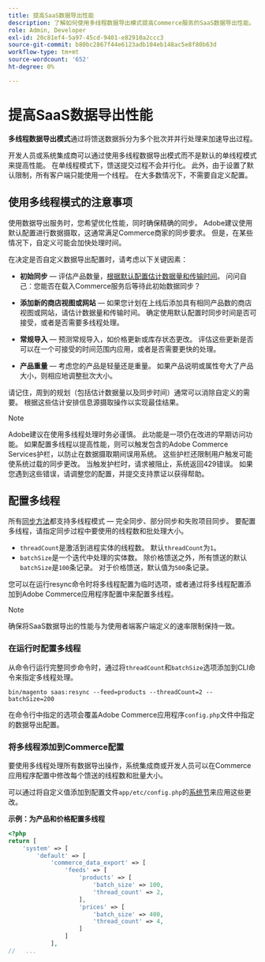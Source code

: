 ```yaml
---
title: 提高SaaS数据导出性能
description: 了解如何使用多线程数据导出模式提高Commerce服务的SaaS数据导出性能。
role: Admin, Developer
exl-id: 20c81ef4-5a97-45cd-9401-e82910a2ccc3
source-git-commit: b80bc2867f44e6123adb104eb148ac5e8f80b63d
workflow-type: tm+mt
source-wordcount: '652'
ht-degree: 0%

---
```


# 提高SaaS数据导出性能

**多线程数据导出模式**&#x200B;通过将馈送数据拆分为多个批次并并行处理来加速导出过程。

开发人员或系统集成商可以通过使用多线程数据导出模式而不是默认的单线程模式来提高性能。 在单线程模式下，馈送提交过程不会并行化。 此外，由于设置了默认限制，所有客户端只能使用一个线程。 在大多数情况下，不需要自定义配置。

## 使用多线程模式的注意事项

使用数据导出服务时，您希望优化性能，同时确保精确的同步。
Adobe建议使用默认配置进行数据摄取，这通常满足Commerce商家的同步要求。 但是，在某些情况下，自定义可能会加快处理时间。

在决定是否自定义数据导出配置时，请考虑以下关键因素：

- **初始同步** — 评估产品数量，[根据默认配置估计数据量和传输时间](estimate-data-volume-sync-time.md)。 问问自己：您能否在载入Commerce服务后等待此初始数据同步？

- **添加新的商店视图或网站** — 如果您计划在上线后添加具有相同产品数的商店视图或网站，请估计数据量和传输时间。 确定使用默认配置时同步时间是否可接受，或者是否需要多线程处理。

- **常规导入** — 预测常规导入，如价格更新或库存状态更改。 评估这些更新是否可以在一个可接受的时间范围内应用，或者是否需要更快的处理。

- **产品重量** — 考虑您的产品是轻量还是重量。 如果产品说明或属性夸大了产品大小，则相应地调整批次大小。

请记住，周到的规划（包括估计数据量以及同步时间）通常可以消除自定义的需要。 根据这些估计安排信息源摄取操作以实现最佳结果。

>[!NOTE]
>
>Adobe建议在使用多线程处理时务必谨慎。 此功能是一项仍在改进的早期访问功能。 如果配置多线程以提高性能，则可以触发包含的Adobe Commerce Services护栏，以防止在数据摄取期间误用系统。 这些护栏还限制用户触发可能使系统过载的同步更改。 当触发护栏时，请求被阻止，系统返回429错误。 如果您遇到这些错误，请调整您的配置，并提交支持票证以获得帮助。

## 配置多线程

所有[同步方法](data-synchronization.md#synchronization-process)都支持多线程模式 — 完全同步、部分同步和失败项目同步。 要配置多线程，请指定同步过程中要使用的线程数和批处理大小。

- `threadCount`是激活到进程实体的线程数。 默认`threadCount`为`1`。
- `batchSize`是一个迭代中处理的实体数。 除价格馈送之外，所有馈送的默认`batchSize`是`100`条记录。 对于价格馈送，默认值为`500`条记录。

您可以在运行resync命令时将多线程配置为临时选项，或者通过将多线程配置添加到Adobe Commerce应用程序配置中来配置多线程。

>[!NOTE]
>
>确保将SaaS数据导出的性能与为使用者端客户端定义的速率限制保持一致。

### 在运行时配置多线程

从命令行运行完整同步命令时，通过将`threadCount`和`batchSize`选项添加到CLI命令来指定多线程处理。

```
bin/magento saas:resync --feed=products --threadCount=2 --batchSize=200
```

在命令行中指定的选项会覆盖Adobe Commerce应用程序`config.php`文件中指定的数据导出配置。

### 将多线程添加到Commerce配置

要使用多线程处理所有数据导出操作，系统集成商或开发人员可以在Commerce应用程序配置中修改每个馈送的线程数和批量大小。

可以通过将自定义值添加到配置文件`app/etc/config.php`的[系统节](https://experienceleague.adobe.com/en/docs/commerce-operations/configuration-guide/files/config-reference-configphp#system)来应用这些更改。

**示例：为产品和价格配置多线程**

```php
<?php
return [
    'system' => [
        'default' => [
            'commerce_data_export' => [
                'feeds' => [
                    'products' => [
                        'batch_size' => 100,
                        'thread_count' => 2,
                    ],
                    'prices' => [
                        'batch_size' => 400,
                        'thread_count' => 4,
                    ]
                ]
            ],
//   ...
```

